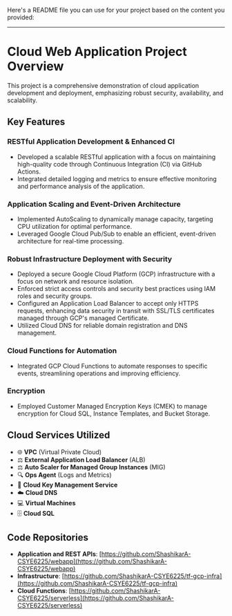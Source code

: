 Here's a README file you can use for your project based on the content you provided:

---

# Cloud Web Application Project Overview

This project is a comprehensive demonstration of cloud application development and deployment, emphasizing robust security, availability, and scalability.

## Key Features

### RESTful Application Development & Enhanced CI
- Developed a scalable RESTful application with a focus on maintaining high-quality code through Continuous Integration (CI) via GitHub Actions.
- Integrated detailed logging and metrics to ensure effective monitoring and performance analysis of the application.

### Application Scaling and Event-Driven Architecture
- Implemented AutoScaling to dynamically manage capacity, targeting CPU utilization for optimal performance.
- Leveraged Google Cloud Pub/Sub to enable an efficient, event-driven architecture for real-time processing.

### Robust Infrastructure Deployment with Security
- Deployed a secure Google Cloud Platform (GCP) infrastructure with a focus on network and resource isolation.
- Enforced strict access controls and security best practices using IAM roles and security groups.
- Configured an Application Load Balancer to accept only HTTPS requests, enhancing data security in transit with SSL/TLS certificates managed through GCP's managed Certificate.
- Utilized Cloud DNS for reliable domain registration and DNS management.

### Cloud Functions for Automation
- Integrated GCP Cloud Functions to automate responses to specific events, streamlining operations and improving efficiency.

### Encryption
- Employed Customer Managed Encryption Keys (CMEK) to manage encryption for Cloud SQL, Instance Templates, and Bucket Storage.

## Cloud Services Utilized
- 🌐 **VPC** (Virtual Private Cloud)
- ⚖️ **External Application Load Balancer** (ALB)
- ⚖️ **Auto Scaler for Managed Group Instances** (MIG)
- 🔍 **Ops Agent** (Logs and Metrics)
- 🔑 **Cloud Key Management Service**
- ☁️ **Cloud DNS**
- 💻 **Virtual Machines**
- 🗄️ **Cloud SQL**

## Code Repositories

- **Application and REST APIs**: [https://github.com/ShashikarA-CSYE6225/webapp](https://github.com/ShashikarA-CSYE6225/webapp)
- **Infrastructure**: [https://github.com/ShashikarA-CSYE6225/tf-gcp-infra](https://github.com/ShashikarA-CSYE6225/tf-gcp-infra)
- **Cloud Functions**: [https://github.com/ShashikarA-CSYE6225/serverless](https://github.com/ShashikarA-CSYE6225/serverless)
